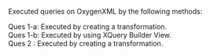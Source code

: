 Executed queries on OxygenXML by the following methods:

Ques 1-a: Executed by creating a transformation.  
Ques 1-b: Executed by using XQuery Builder View.  
Ques 2	: Executed by creating a transformation.  
